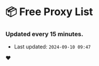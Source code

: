 # :package: Free Proxy List
### Updated every 15 minutes.

- Last updated: `2024-09-10 09:47`

:heart:
